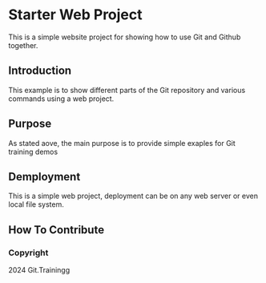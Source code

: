 # Starter Web Project

This is a simple website project for showing how to use Git and Github together.

## Introduction

This example is to show different parts of the Git repository and various commands using a web project.

## Purpose

As stated aove, the main purpose is to provide simple exaples for Git training demos

## Demployment

This is a simple web project, deployment can be on any web server or even local file system.

## How To Contribute

### Copyright

2024 Git.Trainingg